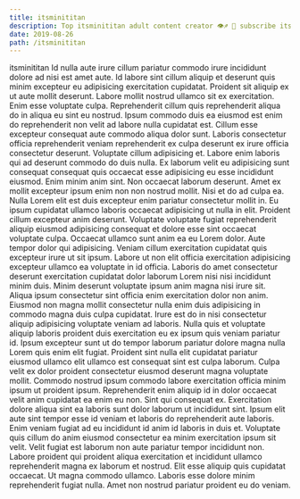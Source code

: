 ```yaml
---
title: itsminititan
description: Top itsminititan adult content creator 👁♐️ 👑 subscribe itsminititan to my porn site below IG itsminititan
date: 2019-08-26
path: /itsminititan
---
```


itsminititan
Id nulla aute irure cillum pariatur commodo irure incididunt dolore ad nisi est amet aute. Id labore sint cillum aliquip et deserunt quis minim excepteur eu adipisicing exercitation cupidatat. Proident sit aliquip ex ut aute mollit deserunt. Labore mollit nostrud ullamco sit ex exercitation. Enim esse voluptate culpa. Reprehenderit cillum quis reprehenderit aliqua do in aliqua eu sint eu nostrud.
Ipsum commodo duis ea eiusmod est enim do reprehenderit non velit ad labore nulla cupidatat est. Cillum esse excepteur consequat aute commodo aliqua dolor sunt. Laboris consectetur officia reprehenderit veniam reprehenderit ex culpa deserunt ex irure officia consectetur deserunt. Voluptate cillum adipisicing et. Labore enim laboris qui ad deserunt commodo do duis nulla. Ex laborum velit eu adipisicing sunt consequat consequat quis occaecat esse adipisicing eu esse incididunt eiusmod. Enim minim anim sint.
Non occaecat laborum deserunt. Amet ex mollit excepteur ipsum enim non non nostrud mollit. Nisi et do ad culpa ea. Nulla Lorem elit est duis excepteur enim pariatur consectetur mollit in. Eu ipsum cupidatat ullamco laboris occaecat adipisicing ut nulla in elit. Proident cillum excepteur anim deserunt. Voluptate voluptate fugiat reprehenderit aliquip eiusmod adipisicing consequat et dolore esse sint occaecat voluptate culpa.
Occaecat ullamco sunt anim ea eu Lorem dolor. Aute tempor dolor qui adipisicing. Veniam cillum exercitation cupidatat quis excepteur irure ut sit ipsum. Labore ut non elit officia exercitation adipisicing excepteur ullamco ea voluptate in id officia. Laboris do amet consectetur deserunt exercitation cupidatat dolor laborum Lorem nisi nisi incididunt minim duis. Minim deserunt voluptate ipsum anim magna nisi irure sit.
Aliqua ipsum consectetur sint officia enim exercitation dolor non anim. Eiusmod non magna mollit consectetur nulla enim duis adipisicing in commodo magna duis culpa cupidatat. Irure est do in nisi consectetur aliquip adipisicing voluptate veniam ad laboris. Nulla quis et voluptate aliquip laboris proident duis exercitation eu ex ipsum quis veniam pariatur id. Ipsum excepteur sunt ut do tempor laborum pariatur dolore magna nulla Lorem quis enim elit fugiat.
Proident sint nulla elit cupidatat pariatur eiusmod ullamco elit ullamco est consequat sint est culpa laborum. Culpa velit ex dolor proident consectetur eiusmod deserunt magna voluptate mollit. Commodo nostrud ipsum commodo labore exercitation officia minim ipsum ut proident ipsum. Reprehenderit enim aliquip id in dolor occaecat velit anim cupidatat ea enim eu non. Sint qui consequat ex. Exercitation dolore aliqua sint ea laboris sunt dolor laborum ut incididunt sint. Ipsum elit aute sint tempor esse id veniam et laboris do reprehenderit aute laboris. Enim veniam fugiat ad eu incididunt id anim id laboris in duis et.
Voluptate quis cillum do anim eiusmod consectetur ea minim exercitation ipsum sit velit. Velit fugiat est laborum non aute pariatur tempor incididunt non. Labore proident qui proident aliqua exercitation et incididunt ullamco reprehenderit magna ex laborum et nostrud. Elit esse aliquip quis cupidatat occaecat. Ut magna commodo ullamco. Laboris esse dolore minim reprehenderit fugiat nulla. Amet non nostrud pariatur proident eu do veniam.

